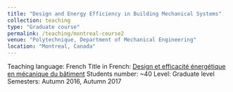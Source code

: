 ```yaml
---
title: "Design and Energy Efficiency in Building Mechanical Systems"
collection: teaching
type: "Graduate course"
permalink: /teaching/montreal-course2
venue: "Polytechnique, Department of Mechanical Engineering"
location: "Montreal, Canada"
---
```


Teaching language: French
Title in French: [Design et efficacité énergétique en mécanique du bâtiment](https://www.polymtl.ca/etudes/cours/design-et-efficacite-energetique-en-mecbat)
Students number: ~40
Level: Graduate level
Semesters: Autumn 2016, Autumn 2017
